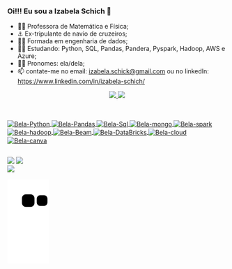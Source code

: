 ### Oi!!! Eu sou a Izabela Schich 👋


- 👩‍🏫 Professora de Matemática e Física;
- ⚓ Ex-tripulante de navio de cruzeiros;
- 👩‍🎓 Formada em engenharia de dados;
- 👩‍💻 Estudando: Python, SQL, Pandas, Pandera, Pyspark, Hadoop, AWS e Azure;
- 👩‍🦰 Pronomes: ela/dela;
- 📫 contate-me no email: izabela.schick@gmail.com ou no linkedIn: https://www.linkedin.com/in/izabela-schich/

<div align="center">
  <a href="https://github.com/Belaschich">
  <img height="180em" src="https://github-readme-stats.vercel.app/api?username=Belaschich&show_icons=true&theme=radical&include_all_commits=true&count_private=true"/>
  <img height="180em" src="https://github-readme-stats.vercel.app/api/top-langs/?username=Belaschich&layout=compact&langs_count=7&theme=radical"/>
</div>
  
##  
<div style="display: inline_block"><br>
 <img align="center" alt="Bela-Python" height="60" width="60" src="https://cdn.jsdelivr.net/gh/devicons/devicon/icons/python/python-original-wordmark.svg" />
 <img align="center" alt="Bela-Pandas" height="60" width="60" src="https://cdn.jsdelivr.net/gh/devicons/devicon/icons/pandas/pandas-original-wordmark.svg" />
 <img align="center" alt="Bela-Sql" height="60" width="60" src="https://cdn.jsdelivr.net/gh/devicons/devicon/icons/mysql/mysql-original-wordmark.svg" />
 <img align="center" alt="Bela-mongo" height="60" width="60" src="https://cdn.jsdelivr.net/gh/devicons/devicon/icons/mongodb/mongodb-original-wordmark.svg" />
 <img align="center" alt="Bela-spark" height="60" width="60" src="https://www.vectorlogo.zone/logos/apache_spark/apache_spark-ar21.svg" />
 <img align="center" alt="Bela-hadoop" height="60" width="60" src="https://www.vectorlogo.zone/logos/apache_hadoop/apache_hadoop-icon.svg" />
 <img align="center" alt="Bela-Beam" height="60" width="60" src="https://www.vectorlogo.zone/logos/apache_beam/apache_beam-icon.svg" />                                      <img align="center" alt="Bela-DataBricks" height="60" width="60" src="https://www.vectorlogo.zone/logos/databricks/databricks-ar21.svg" />
 <img align="center" alt="Bela-cloud" height="60" width="60" src="https://cdn.jsdelivr.net/gh/devicons/devicon/icons/googlecloud/googlecloud-original-wordmark.svg" />
 <img align="center" alt="Bela-canva" height="60" width="60" src="https://cdn.jsdelivr.net/gh/devicons/devicon/icons/canva/canva-original.svg" />  
</div>
  

##  
<div> 
  <a href = "mailto:izabela.schick@gmail.com"><img src="https://img.shields.io/badge/Gmail-D14836?style=for-the-badge&logo=gmail&logoColor=white" target="_blank"></a>
  <a href="https://www.linkedin.com/in/izabela-schich/" target="_blank"><img src="https://img.shields.io/badge/-LinkedIn-%230077B5?style=for-the-badge&logo=linkedin&logoColor=white" target="_blank"></a> 
  <div> 
  <a href="https://www.instagram.com/belaschich/" target="_blank"><img src="https://img.shields.io/badge/-Instagram-%23E4405F?style=for-the-badge&logo=instagram&logoColor=white" target="_blank"></a>
 	
  ![Snake animation](https://github.com/Belaschich/Belaschich/blob/output/github-contribution-grid-snake.svg)

</div>
